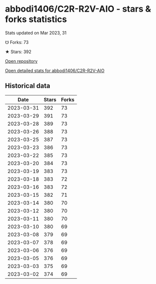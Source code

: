 # abbodi1406/C2R-R2V-AIO - stars & forks statistics

Stats updated on Mar 2023, 31

☋ Forks: 73

★ Stars: 392

[Open repository](https://github.com/abbodi1406/C2R-R2V-AIO)

[Open detailed stats for abbodi1406/C2R-R2V-AIO](https://reviewgithub.com/rep/abbodi1406/C2R-R2V-AIO)

## Historical data
| Date | Stars | Forks |
|------|-------|-------|
| 2023-03-31 | 392 | 73 | 
| 2023-03-29 | 391 | 73 | 
| 2023-03-28 | 389 | 73 | 
| 2023-03-26 | 388 | 73 | 
| 2023-03-25 | 387 | 73 | 
| 2023-03-23 | 386 | 73 | 
| 2023-03-22 | 385 | 73 | 
| 2023-03-20 | 384 | 73 | 
| 2023-03-19 | 383 | 73 | 
| 2023-03-18 | 383 | 72 | 
| 2023-03-16 | 383 | 72 | 
| 2023-03-15 | 382 | 71 | 
| 2023-03-14 | 380 | 70 | 
| 2023-03-12 | 380 | 70 | 
| 2023-03-11 | 380 | 70 | 
| 2023-03-10 | 380 | 69 | 
| 2023-03-08 | 379 | 69 | 
| 2023-03-07 | 378 | 69 | 
| 2023-03-06 | 376 | 69 | 
| 2023-03-05 | 376 | 69 | 
| 2023-03-03 | 375 | 69 | 
| 2023-03-02 | 374 | 69 | 

